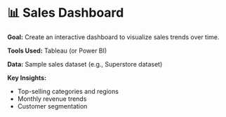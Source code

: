 # 📊 Sales Dashboard

**Goal:** Create an interactive dashboard to visualize sales trends over time.

**Tools Used:** Tableau (or Power BI)

**Data:** Sample sales dataset (e.g., Superstore dataset)

**Key Insights:**
- Top-selling categories and regions
- Monthly revenue trends
- Customer segmentation